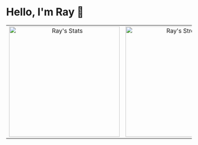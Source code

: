 # Hello, I'm Ray 👋

<table>
  <tr>
    <td align="center">
      <img width="300" src="https://github-readme-stats.vercel.app/api?username=Fraxix&theme=react&show_icons=true&hide_border=true&count_private=true" alt="Ray's Stats" />
    </td>
    <td align="center">
      <img width="300" src="https://github-readme-streak-stats.herokuapp.com/?user=Fraxix&theme=react&hide_border=true" alt="Ray's Streak" />
    </td>
    <td align="center">
      <img width="300" src="https://github-readme-stats.vercel.app/api/top-langs/?username=Fraxix&theme=react&hide_border=true&layout=compact&langs_count=6" alt="Ray's Top Languages" />
    </td>
  </tr>
</table>
